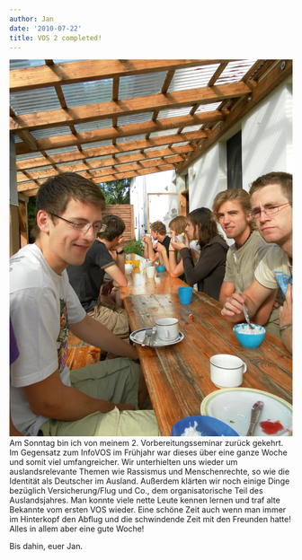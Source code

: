 ```yaml
---
author: Jan
date: '2010-07-22'
title: VOS 2 completed!
---
```


![Image](./images/seminar.jpg)
Am Sonntag bin ich von meinem 2. Vorbereitungsseminar zurück gekehrt. Im
Gegensatz zum InfoVOS im Frühjahr war dieses über eine ganze Woche und somit
viel umfangreicher. Wir unterhielten uns wieder um auslandsrelevante Themen wie
Rassismus und Menschenrechte, so wie die Identität als Deutscher im Ausland.
Außerdem klärten wir noch einige Dinge bezüglich Versicherung/Flug und Co.,
dem organisatorische Teil des Auslandsjahres. Man konnte viele nette Leute
kennen lernen und traf alte Bekannte vom ersten VOS wieder. Eine schöne Zeit
auch wenn man immer im Hinterkopf den Abflug und die schwindende Zeit mit den
Freunden hatte! Alles in allem aber eine gute Woche!

Bis dahin, euer Jan.
